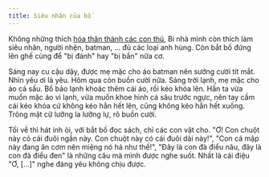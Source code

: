 ```yaml
---
title: Siêu nhân của bố
---
```


Không những thích [hóa thân thành các con thú](/ta-la-con-soi-day/), Bi nhà mình còn thích làm siêu nhân, người nhện, batman, ... đủ các loại anh hùng. Còn bắt bố đứng lên ghế cùng để "bị đánh" hay "bị bắn" nữa cơ.

Sáng nay cu cậu dậy, được mẹ mặc cho áo batman nên sướng cười tít mắt. Nhìn yêu ơi là yêu. Hôm qua còn buồn cười nữa. Sáng trời lạnh, mẹ mặc cho áo cá sấu. Bố bảo lạnh khoác thêm cái áo, rồi kéo khóa lên. Hắn ta vừa muốn mặc áo vì lạnh, vừa muốn khoe hình cá sâu trước ngực, nên tay cầm cái kéo khóa cứ không kéo hẳn hết lên, cũng không kéo hẳn hết xuống. Trông mặt cữ lưỡng la lưỡng lự, rõ buồn cười.

Tối về thì hát inh ỏi, với bắt bố đọc sách, chỉ các con vật cho. "Ơ! Con chuột này có cái đuôi ngắn này. Con chuột này có cái đuôi dài này!", "Con cá mập này đang ăn cơm nên miệng nó há như thế!", "Đây là con đà điểu nâu, đây là con đà điểu đen" là những câu mà mình được nghe suốt. Nhất là cái điệu "Ơ, [...]" nghe đáng yêu không chịu được.
